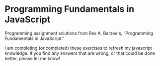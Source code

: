 # Programming Fundamentals in JavaScript
Programming assignment solutions from Rex A. Barzee's, “Programming Fundamentals in JavaScript.”  

I am completing (or completed) these exercises to refresh my javascript knowledge.  If you find any answers that are wrong, or that could be done better, please let me know!  
